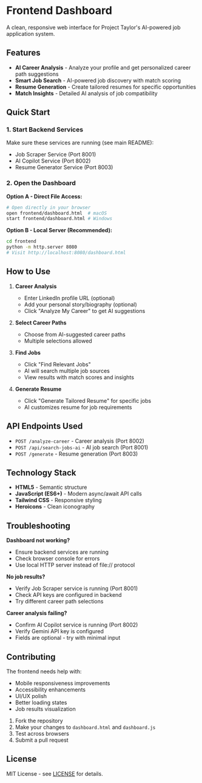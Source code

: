 # Frontend Dashboard

A clean, responsive web interface for Project Taylor's AI-powered job application system.

## Features

- **AI Career Analysis** - Analyze your profile and get personalized career path suggestions
- **Smart Job Search** - AI-powered job discovery with match scoring
- **Resume Generation** - Create tailored resumes for specific opportunities
- **Match Insights** - Detailed AI analysis of job compatibility

## Quick Start

### 1. Start Backend Services
Make sure these services are running (see main README):
- Job Scraper Service (Port 8001)
- AI Copilot Service (Port 8002)
- Resume Generator Service (Port 8003)

### 2. Open the Dashboard

**Option A - Direct File Access:**
```bash
# Open directly in your browser
open frontend/dashboard.html  # macOS
start frontend/dashboard.html # Windows
```

**Option B - Local Server (Recommended):**
```bash
cd frontend
python -m http.server 8080
# Visit http://localhost:8080/dashboard.html
```

## How to Use

1. **Career Analysis**
   - Enter LinkedIn profile URL (optional)
   - Add your personal story/biography (optional)
   - Click "Analyze My Career" to get AI suggestions

2. **Select Career Paths**
   - Choose from AI-suggested career paths
   - Multiple selections allowed

3. **Find Jobs**
   - Click "Find Relevant Jobs"
   - AI will search multiple job sources
   - View results with match scores and insights

4. **Generate Resume**
   - Click "Generate Tailored Resume" for specific jobs
   - AI customizes resume for job requirements

## API Endpoints Used

- `POST /analyze-career` - Career analysis (Port 8002)
- `POST /api/search-jobs-ai` - AI job search (Port 8001)
- `POST /generate` - Resume generation (Port 8003)

## Technology Stack

- **HTML5** - Semantic structure
- **JavaScript (ES6+)** - Modern async/await API calls
- **Tailwind CSS** - Responsive styling
- **Heroicons** - Clean iconography

## Troubleshooting

**Dashboard not working?**
- Ensure backend services are running
- Check browser console for errors
- Use local HTTP server instead of file:// protocol

**No job results?**
- Verify Job Scraper service is running (Port 8001)
- Check API keys are configured in backend
- Try different career path selections

**Career analysis failing?**
- Confirm AI Copilot service is running (Port 8002)
- Verify Gemini API key is configured
- Fields are optional - try with minimal input

## Contributing

The frontend needs help with:
- Mobile responsiveness improvements
- Accessibility enhancements
- UI/UX polish
- Better loading states
- Job results visualization

1. Fork the repository
2. Make your changes to `dashboard.html` and `dashboard.js`
3. Test across browsers
4. Submit a pull request

## License

MIT License - see [LICENSE](../LICENSE) for details.

